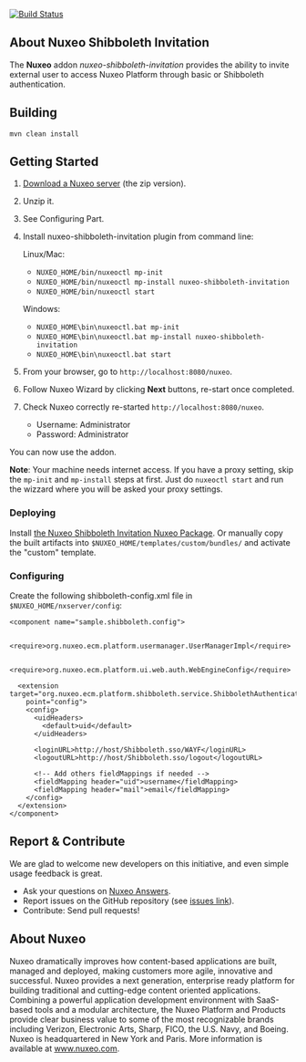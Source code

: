 
[![Build Status](https://qa.nuxeo.org/jenkins/buildStatus/icon?job=addons_nuxeo-shibboleth-invitation-master)](https://qa.nuxeo.org/jenkins/job/addons_nuxeo-shibboleth-invitation-master/)

## About Nuxeo Shibboleth Invitation

The **Nuxeo** addon _nuxeo-shibboleth-invitation_ provides the ability to invite external user to access Nuxeo Platform through basic or Shibboleth authentication.


## Building

    mvn clean install

## Getting Started

1. [Download a Nuxeo server](http://www.nuxeo.com/en/downloads) (the zip version).

2. Unzip it.

3. See Configuring Part.

4. Install nuxeo-shibboleth-invitation plugin from command line:
  
   Linux/Mac:
    - `NUXEO_HOME/bin/nuxeoctl mp-init`
    - `NUXEO_HOME/bin/nuxeoctl mp-install nuxeo-shibboleth-invitation`
    - `NUXEO_HOME/bin/nuxeoctl start`
  
   Windows:
    - `NUXEO_HOME\bin\nuxeoctl.bat mp-init`
    - `NUXEO_HOME\bin\nuxeoctl.bat mp-install nuxeo-shibboleth-invitation`
    - `NUXEO_HOME\bin\nuxeoctl.bat start`

5. From your browser, go to `http://localhost:8080/nuxeo`.

6. Follow Nuxeo Wizard by clicking **Next** buttons, re-start once completed.

7. Check Nuxeo correctly re-started `http://localhost:8080/nuxeo`.
   - Username: Administrator
   - Password: Administrator

You can now use the addon.


**Note**: Your machine needs internet access. If you have a proxy setting, skip the `mp-init` and `mp-install` steps at first. Just do `nuxeoctl start` and run the wizzard where you will be asked your proxy settings.

### Deploying

Install [the Nuxeo Shibboleth Invitation Nuxeo Package](https://connect.nuxeo.com/nuxeo/site/marketplace/package/nuxeo-shibboleth-invitation).
Or manually copy the built artifacts into `$NUXEO_HOME/templates/custom/bundles/` and activate the "custom" template.

### Configuring

Create the following shibboleth-config.xml file in `$NUXEO_HOME/nxserver/config`:

````
<component name="sample.shibboleth.config">

  <require>org.nuxeo.ecm.platform.usermanager.UserManagerImpl</require>

  <require>org.nuxeo.ecm.platform.ui.web.auth.WebEngineConfig</require>

  <extension target="org.nuxeo.ecm.platform.shibboleth.service.ShibbolethAuthenticationService"
    point="config">
    <config>
      <uidHeaders>
        <default>uid</default>
      </uidHeaders>

      <loginURL>http://host/Shibboleth.sso/WAYF</loginURL>
      <logoutURL>http://host/Shibboleth.sso/logout</logoutURL>

      <!-- Add others fieldMappings if needed -->
      <fieldMapping header="uid">username</fieldMapping>
      <fieldMapping header="mail">email</fieldMapping>
    </config>
  </extension>
</component>
````

## Report & Contribute

We are glad to welcome new developers on this initiative, and even simple usage feedback is great.

- Ask your questions on [Nuxeo Answers](http://answers.nuxeo.com).
- Report issues on the GitHub repository (see [issues link](http://github.com/nuxeo/nuxeo-shibboleth-invitation/issues)).
- Contribute: Send pull requests!

## About Nuxeo

Nuxeo dramatically improves how content-based applications are built, managed and deployed, making customers more agile, innovative and successful. Nuxeo provides a next generation, enterprise ready platform for building traditional and cutting-edge content oriented applications. Combining a powerful application development environment with SaaS-based tools and a modular architecture, the Nuxeo Platform and Products provide clear business value to some of the most recognizable brands including Verizon, Electronic Arts, Sharp, FICO, the U.S. Navy, and Boeing. Nuxeo is headquartered in New York and Paris. More information is available at www.nuxeo.com.
